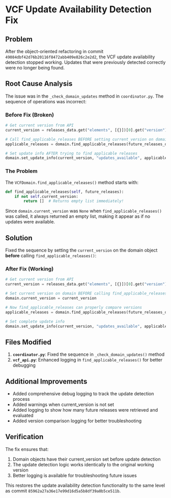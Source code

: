 # VCF Update Availability Detection Fix

## Problem

After the object-oriented refactoring in commit `49084dbf42d76b20116f8472abb409e826c2e2d2`, the VCF update availability detection stopped working. Updates that were previously detected correctly were no longer being found.

## Root Cause Analysis

The issue was in the `_check_domain_updates` method in `coordinator.py`. The sequence of operations was incorrect:

### Before Fix (Broken)
```python
# Get current version from API
current_version = releases_data.get("elements", [{}])[0].get("version")

# Call find_applicable_releases BEFORE setting current_version on domain object
applicable_releases = domain.find_applicable_releases(future_releases_data.get("elements", []))

# Set update info AFTER trying to find applicable releases
domain.set_update_info(current_version, "updates_available", applicable_releases[0])
```

### The Problem
The `VCFDomain.find_applicable_releases()` method starts with:
```python
def find_applicable_releases(self, future_releases):
    if not self.current_version:
        return []  # Returns empty list immediately!
```

Since `domain.current_version` was `None` when `find_applicable_releases()` was called, it always returned an empty list, making it appear as if no updates were available.

## Solution

Fixed the sequence by setting the `current_version` on the domain object **before** calling `find_applicable_releases()`:

### After Fix (Working)
```python
# Get current version from API
current_version = releases_data.get("elements", [{}])[0].get("version")

# Set current version on domain BEFORE calling find_applicable_releases
domain.current_version = current_version

# Now find_applicable_releases can properly compare versions
applicable_releases = domain.find_applicable_releases(future_releases_data.get("elements", []))

# Set complete update info
domain.set_update_info(current_version, "updates_available", applicable_releases[0])
```

## Files Modified

1. **`coordinator.py`**: Fixed the sequence in `_check_domain_updates()` method
2. **`vcf_api.py`**: Enhanced logging in `find_applicable_releases()` for better debugging

## Additional Improvements

- Added comprehensive debug logging to track the update detection process
- Added warnings when current_version is not set
- Added logging to show how many future releases were retrieved and evaluated
- Added version comparison logging for better troubleshooting

## Verification

The fix ensures that:
1. Domain objects have their current_version set before update detection
2. The update detection logic works identically to the original working version
3. Better logging is available for troubleshooting future issues

This restores the update availability detection functionality to the same level as commit `85962a27a36e17e99d16d5a5b8df39a0b5ce511b`.
